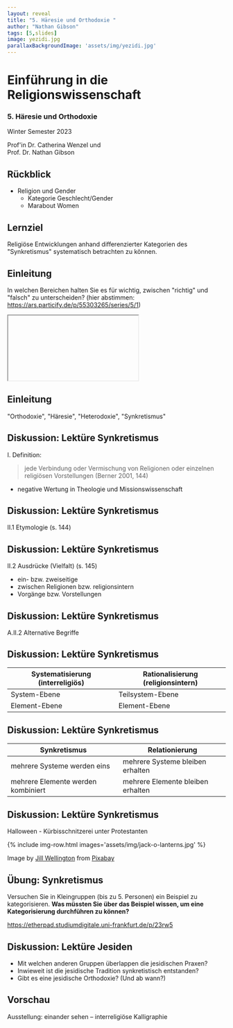 ```yaml
---
layout: reveal
title: "5. Häresie und Orthodoxie "
author: "Nathan Gibson"
tags: [5,slides]
image: yezidi.jpg
parallaxBackgroundImage: 'assets/img/yezidi.jpg'
---
```


# Einführung in die Religionswissenschaft

### 5. Häresie und Orthodoxie 

Winter Semester 2023  

Prof'in Dr. Catherina Wenzel und  
Prof. Dr. Nathan Gibson 

## Rückblick

- Religion und Gender
  - Kategorie Geschlecht/Gender
  - Marabout Women

## Lernziel

Religiöse Entwicklungen anhand differenzierter Kategorien des "Synkretismus" systematisch betrachten zu können. 

## Einleitung

In welchen Bereichen halten Sie es für wichtig, zwischen "richtig" und "falsch" zu unterscheiden? (hier abstimmen: <https://ars.particify.de/p/55303265/series/5/1>)

<iframe data-src="https://ars.particify.de/p/55303265/series/5/1" class="r-stretch"></iframe>

## Einleitung

"Orthodoxie", "Häresie", "Heterodoxie", "Synkretismus"

## Diskussion: Lektüre Synkretismus

I. Definition:

> jede Verbindung oder Vermischung von Religionen oder einzelnen religiösen Vorstellungen (Berner 2001, 144)

- negative Wertung in Theologie und Missionswissenschaft 

## Diskussion: Lektüre Synkretismus

II.1 Etymologie (s. 144)

## Diskussion: Lektüre Synkretismus

II.2 Ausdrücke (Vielfalt) (s. 145)

- ein- bzw. zweiseitige
- zwischen Religionen bzw. religionsintern
- Vorgänge bzw. Vorstellungen

## Diskussion: Lektüre Synkretismus

A.II.2 Alternative Begriffe

## Diskussion: Lektüre Synkretismus

| Systematisierung (interreligiös) | Rationalisierung (religionsintern) |
| --- | --- |
| System-Ebene | Teilsystem-Ebene |
| Element-Ebene | Element-Ebene |

## Diskussion: Lektüre Synkretismus

| Synkretismus | Relationierung |
| --- | --- |
| mehrere Systeme werden eins | mehrere Systeme bleiben erhalten |
| mehrere Elemente werden kombiniert | mehrere Elemente bleiben erhalten |

## Diskussion: Lektüre Synkretismus

Halloween - Kürbisschnitzerei unter Protestanten

{% include img-row.html images='assets/img/jack-o-lanterns.jpg' %}

<figcaption>Image by <a href="https://pixabay.com/users/jillwellington-334088/?utm_source=link-attribution&utm_medium=referral&utm_campaign=image&utm_content=3735386">Jill Wellington</a> from <a href="https://pixabay.com//?utm_source=link-attribution&utm_medium=referral&utm_campaign=image&utm_content=3735386">Pixabay</a></figcaption>

## Übung: Synkretismus

Versuchen Sie in Kleingruppen (bis zu 5. Personen) ein Beispiel zu kategorisieren. **Was müssten Sie über das Beispiel wissen, um eine Kategorisierung durchführen zu können?**

<https://etherpad.studiumdigitale.uni-frankfurt.de/p/23rw5>

## Diskussion: Lektüre Jesiden

- Mit welchen anderen Gruppen überlappen die jesidischen Praxen?
- Inwieweit ist die jesidische Tradition synkretistisch entstanden?
- Gibt es eine jesidische Orthodoxie? (Und ab wann?)

## Vorschau

Ausstellung: einander sehen – interreligiöse Kalligraphie